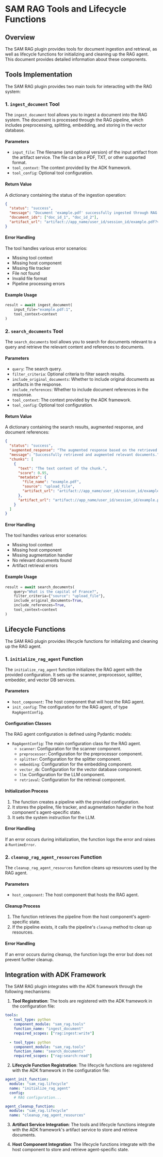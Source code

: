 # SAM RAG Tools and Lifecycle Functions

## Overview

The SAM RAG plugin provides tools for document ingestion and retrieval, as well as lifecycle functions for initializing and cleaning up the RAG agent. This document provides detailed information about these components.

## Tools Implementation

The SAM RAG plugin provides two main tools for interacting with the RAG system:

### 1. `ingest_document` Tool

The `ingest_document` tool allows you to ingest a document into the RAG system. The document is processed through the RAG pipeline, which includes preprocessing, splitting, embedding, and storing in the vector database.

#### Parameters

- `input_file`: The filename (and optional version) of the input artifact from the artifact service. The file can be a PDF, TXT, or other supported format.
- `tool_context`: The context provided by the ADK framework.
- `tool_config`: Optional tool configuration.

#### Return Value

A dictionary containing the status of the ingestion operation:

```json
{
  "status": "success",
  "message": "Document 'example.pdf' successfully ingested through RAG pipeline.",
  "document_ids": ["doc_id_1", "doc_id_2"],
  "artifact_url": "artifact://app_name/user_id/session_id/example.pdf?version=1"
}
```

#### Error Handling

The tool handles various error scenarios:
- Missing tool context
- Missing host component
- Missing file tracker
- File not found
- Invalid file format
- Pipeline processing errors

#### Example Usage

```python
result = await ingest_document(
    input_file="example.pdf:1",
    tool_context=context
)
```

### 2. `search_documents` Tool

The `search_documents` tool allows you to search for documents relevant to a query and retrieve the relevant content and references to documents.

#### Parameters

- `query`: The search query.
- `filter_criteria`: Optional criteria to filter search results.
- `include_original_documents`: Whether to include original documents as artifacts in the response.
- `include_references`: Whether to include document references in the response.
- `tool_context`: The context provided by the ADK framework.
- `tool_config`: Optional tool configuration.

#### Return Value

A dictionary containing the search results, augmented response, and document references:

```json
{
  "status": "success",
  "augmented_response": "The augmented response based on the retrieved documents.",
  "message": "Successfully retrieved and augmented relevant documents.",
  "chunks": [
    {
      "text": "The text content of the chunk.",
      "score": 0.95,
      "metadata": {
        "file_name": "example.pdf",
        "source": "upload_file",
        "artifact_url": "artifact://app_name/user_id/session_id/example.pdf?version=1"
      },
      "artifact_url": "artifact://app_name/user_id/session_id/example.pdf?version=1"
    }
  ]
}
```

#### Error Handling

The tool handles various error scenarios:
- Missing tool context
- Missing host component
- Missing augmentation handler
- No relevant documents found
- Artifact retrieval errors

#### Example Usage

```python
result = await search_documents(
    query="What is the capital of France?",
    filter_criteria={"source": "upload_file"},
    include_original_documents=True,
    include_references=True,
    tool_context=context
)
```

## Lifecycle Functions

The SAM RAG plugin provides lifecycle functions for initializing and cleaning up the RAG agent.

### 1. `initialize_rag_agent` Function

The `initialize_rag_agent` function initializes the RAG agent with the provided configuration. It sets up the scanner, preprocessor, splitter, embedder, and vector DB services.

#### Parameters

- `host_component`: The host component that will host the RAG agent.
- `init_config`: The configuration for the RAG agent, of type `RagAgentConfig`.

#### Configuration Classes

The RAG agent configuration is defined using Pydantic models:

- `RagAgentConfig`: The main configuration class for the RAG agent.
  - `scanner`: Configuration for the scanner component.
  - `preprocessor`: Configuration for the preprocessor component.
  - `splitter`: Configuration for the splitter component.
  - `embedding`: Configuration for the embedding component.
  - `vector_db`: Configuration for the vector database component.
  - `llm`: Configuration for the LLM component.
  - `retrieval`: Configuration for the retrieval component.

#### Initialization Process

1. The function creates a pipeline with the provided configuration.
2. It stores the pipeline, file tracker, and augmentation handler in the host component's agent-specific state.
3. It sets the system instruction for the LLM.

#### Error Handling

If an error occurs during initialization, the function logs the error and raises a `RuntimeError`.

### 2. `cleanup_rag_agent_resources` Function

The `cleanup_rag_agent_resources` function cleans up resources used by the RAG agent.

#### Parameters

- `host_component`: The host component that hosts the RAG agent.

#### Cleanup Process

1. The function retrieves the pipeline from the host component's agent-specific state.
2. If the pipeline exists, it calls the pipeline's `cleanup` method to clean up resources.

#### Error Handling

If an error occurs during cleanup, the function logs the error but does not prevent further cleanup.

## Integration with ADK Framework

The SAM RAG plugin integrates with the ADK framework through the following mechanisms:

1. **Tool Registration**: The tools are registered with the ADK framework in the configuration file:

```yaml
tools:
  - tool_type: python
    component_module: "sam_rag.tools"
    function_name: "ingest_document"
    required_scopes: ["rag:ingest:write"]
  
  - tool_type: python
    component_module: "sam_rag.tools"
    function_name: "search_documents"
    required_scopes: ["rag:search:read"]
```

2. **Lifecycle Function Registration**: The lifecycle functions are registered with the ADK framework in the configuration file:

```yaml
agent_init_function:
  module: "sam_rag.lifecycle"
  name: "initialize_rag_agent"
  config:
    # RAG configuration...

agent_cleanup_function:
  module: "sam_rag.lifecycle"
  name: "cleanup_rag_agent_resources"
```

3. **Artifact Service Integration**: The tools and lifecycle functions integrate with the ADK framework's artifact service to store and retrieve documents.

4. **Host Component Integration**: The lifecycle functions integrate with the host component to store and retrieve agent-specific state.